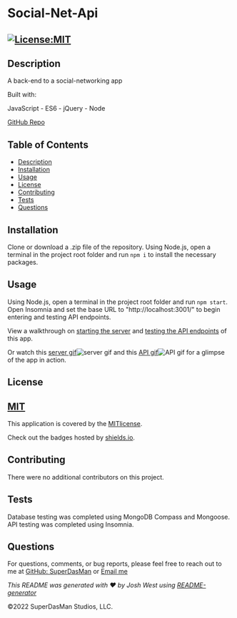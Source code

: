 # Social-Net-Api

## [![License:MIT](https://img.shields.io/badge/License-MIT-aqua)](https://opensource.org/licenses/MIT)

## Description

A back-end to a social-networking app

Built with:

JavaScript - ES6 - jQuery - Node

[GitHub Repo](https://github.com/SuperDasMan/Social-Net-Api/)

## Table of Contents

- [Description](#description)
- [Installation](#installation)
- [Usage](#usage)
- [License](#license)
- [Contributing](#contributing)
- [Tests](#tests)
- [Questions](#questions)

## Installation

Clone or download a .zip file of the repository. Using Node.js, open a terminal in the project root folder and run `npm i` to install the necessary packages.

## Usage

Using Node.js, open a terminal in the project root folder and run `npm start`. Open Insomnia and set the base URL to "http://localhost:3001/" to begin entering and testing API endpoints.

View a walkthrough on [starting the server](https://drive.google.com/file/d/12Ev8lx-B23BUlp2Ltxb_246i5QgSiiOb/view) and [testing the API endpoints](https://drive.google.com/file/d/1Q9YuZAbEXguFwFtd674AC42KV4K9iSl7/view) of this app.

Or watch this [server gif](https://github.com/SuperDasMan/social-net-api/blob/develop/assets/videos/SNA-Server.gif)![server gif](https://github.com/SuperDasMan/social-net-api/blob/develop/assets/videos/SNA-Server.gif) and this [API gif](https://github.com/SuperDasMan/social-net-api/blob/develop/assets/videos/SNA-API.gif)![API gif](https://github.com/SuperDasMan/social-net-api/blob/develop/assets/videos/SNA-API.gif) for a glimpse of the app in action.

## License

## [MIT](#license)

This application is covered by the [MITlicense](<[![MIT]](https://opensource.org/licenses/MIT)>).

Check out the badges hosted by [shields.io](https://shields.io/).

## Contributing

There were no additional contributors on this project.

## Tests

Database testing was completed using MongoDB Compass and Mongoose. API testing was completed using Insomnia.

## Questions

For questions, comments, or bug reports, please feel free to reach out to me at [GitHub: SuperDasMan](https://github.com/SuperDasMan) or [Email me](mailto:bigdaddydas@gmail.com)

_This README was generated with ❤️ by Josh West using [README-generator](https://github.com/SuperDasMan/README-Generator)_

&copy;2022 SuperDasMan Studios, LLC.

